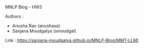 MNLP Blog - HW3

Authors : 
- Anusha Rao (anushasa)
- Sanjana Moudgalya (smoudgal)

Link : https://sanjana-moudgalya.github.io/MNLP-Blog/MMT-LLM/

<!-- ---
home: true
layout: Blog
icon: home
title: Blog Home
heroImage: /logo.svg
heroText: Blog about Machine Learning, Natural Language Processing, and Data Mining 
tagline: Sky is the limit
# heroFullScreen: true
--- -->
